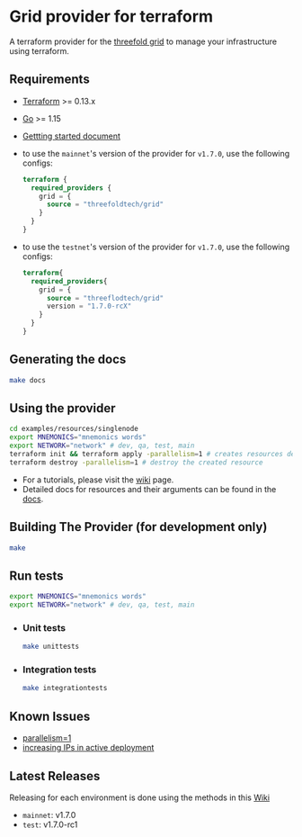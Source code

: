 # Grid provider for terraform

A terraform provider for the [threefold grid](https://threefold.io) to manage your infrastructure using terraform.

## Requirements

- [Terraform](https://www.terraform.io/downloads.html) >= 0.13.x
- [Go](https://golang.org/doc/install) >= 1.15
- [Gettting started document](https://library.threefold.me/info/manual/#/manual3_iac/grid3_terraform/manual__grid3_terraform_home)

- to use the `mainnet`'s version of the provider for `v1.7.0`, use the following configs:

  ```terraform
  terraform {
    required_providers {
      grid = {
        source = "threefoldtech/grid"
      }
    }
  }
  ```

- to use the `testnet`'s version of the provider for `v1.7.0`, use the following configs:

  ```terraform
  terraform{
    required_providers{
      grid = {
        source = "threeflodtech/grid"
        version = "1.7.0-rcX"
      }
    }
  }
  ```

## Generating the docs

```bash
make docs
```

## Using the provider

```bash
cd examples/resources/singlenode
export MNEMONICS="mnemonics words"
export NETWORK="network" # dev, qa, test, main
terraform init && terraform apply -parallelism=1 # creates resources defined in main.tf
terraform destroy -parallelism=1 # destroy the created resource
```

- For a tutorials, please visit the [wiki](https://library.threefold.me/info/manual/#/manual3_iac/grid3_terraform/manual__grid3_terraform_home) page.
- Detailed docs for resources and their arguments can be found in the [docs](docs).

## Building The Provider (for development only)

```bash
make
```

## Run tests

  ```bash
  export MNEMONICS="mnemonics words"
  export NETWORK="network" # dev, qa, test, main
  ```

- ### Unit tests

  ```bash
  make unittests
  ```

- ### Integration tests

  ```bash
  make integrationtests
  ```

## Known Issues

- [parallelism=1](https://github.com/threefoldtech/terraform-provider-grid/issues/12)
- [increasing IPs in active deployment](https://github.com/threefoldtech/terraform-provider-grid/issues/15)

## Latest Releases

  Releasing for each environment is done using the methods in this [Wiki](wiki/release.md#releasing-for-each-environment)

- `mainnet`: v1.7.0
- `test`: v1.7.0-rc1
